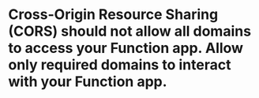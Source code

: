 # Cross-Origin Resource Sharing (CORS) should not allow all domains to access your Function app. Allow only required domains to interact with your Function app.
